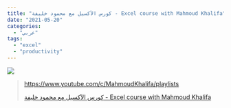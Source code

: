 ```yaml
---
title: "كورس الآكسيل مع محمود خليفة - Excel course with Mahmoud Khalifa"
date: "2021-05-20"
categories:
  - "عربي"
tags:
  - "excel"
  - "productivity"
---
```


![](https://yt3.ggpht.com/ytc/AAUvwnhiTc2KRHm_PtMdQoonBktc7d1kRYT_MPNHa2YaKQ=s176-c-k-c0x00ffffff-no-rj)

> https://www.youtube.com/c/MahmoudKhalifa/playlists
>
> [كورس الآكسيل مع محمود خليفة - Excel course with Mahmoud Khalifa](https://www.youtube.com/c/MahmoudKhalifa/playlists)
